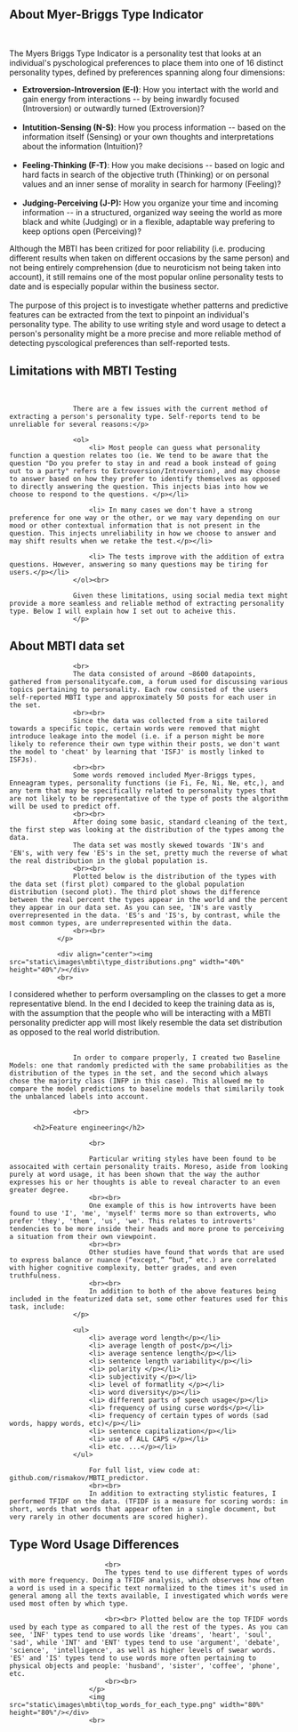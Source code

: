 <h2>About Myer-Briggs Type Indicator</h2>

<br> 

The Myers Briggs Type Indicator is a personality test that looks at an individual's pyschological preferences to place them into one of 16 distinct personality types, defined by preferences spanning along four dimensions:

<ul>
  <li> <b>Extroversion-Introversion (E-I)</b>: How you intertact with the world and gain energy from interactions -- by being inwardly focused (Introversion) or outwardly turned (Extroversion)?</li> <br>
  <li><b>Intutition-Sensing (N-S)</b>: How you process information -- based on the information itself (Sensing) or your own thoughts and interpretations about the information (Intuition)? </li><br>
  <li><b> Feeling-Thinking (F-T)</b>: How you make decisions -- based on logic and hard facts in search of the objective truth (Thinking) or on personal values and an inner sense of morality in search for harmony (Feeling)? </li><br>
  <li><b> Judging-Perceiving (J-P):</b> How you organize your time and incoming information -- in a structured, organized way seeing the world as more black and white (Judging) or in a flexible, adaptable way prefering to keep options open (Perceiving)? </li>
</ul>

Although the MBTI has been critized for poor reliability (i.e. producing different results when taken on different occasions by the same person) and not being entirely comprehension (due to neuroticism not being taken into account), it still remains one of the most popular online personality tests to date and is especially popular within the business sector.
<br><br>
The purpose of this project is to investigate whether patterns and predictive features can be extracted from the text to pinpoint an individual's personality type. The ability to use writing style and word usage to detect a person's personality might be a more precise and more reliable method of detecting pyscological preferences than self-reported tests.

<h2>Limitations with MBTI Testing</h2>
					</div>
				</div>
				<div class="col-lg-12 text-left">
					<br>
				
					There are a few issues with the current method of extracting a person's personality type. Self-reports tend to be unreliable for several reasons:</p>

					<ol>
						<li> Most people can guess what personality function a question relates too (ie. We tend to be aware that the question "Do you prefer to stay in and read a book instead of going out to a party" refers to Extroversion/Introversion), and may choose to answer based on how they prefer to identify themselves as opposed to directly answering the question. This injects bias into how we choose to respond to the questions. </p></li>

						<li> In many cases we don't have a strong preference for one way or the other, or we may vary depending on our mood or other contextual information that is not present in the question. This injects unreliability in how we choose to answer and may shift results when we retake the test.</p></li>

						<li> The tests improve with the addition of extra questions. However, answering so many questions may be tiring for users.</p></li>
					</ol><br>

					Given these limitations, using social media text might provide a more seamless and reliable method of extracting personality type. Below I will explain how I set out to acheive this.
					</p>

<h2>About MBTI data set</h2>
					</div>
				</div>
				<div class="col-lg-12 text-left">
				
					<br>
					The data consisted of around ~8600 datapoints, gathered from personalitycafe.com, a forum used for discussing various topics pertaining to personality. Each row consisted of the users self-reported MBTI type and approximately 50 posts for each user in the set.
					<br><br>
					Since the data was collected from a site tailored towards a specific topic, certain words were removed that might introduce leakage into the model (i.e. if a person might be more likely to reference their own type within their posts, we don't want the model to 'cheat' by learning that 'ISFJ' is mostly linked to ISFJs).
					<br><br>
					Some words removed included Myer-Briggs types, Enneagram types, personality functions (ie Fi, Fe, Ni, Ne, etc,), and any term that may be specifically related to personality types that are not likely to be representative of the type of posts the algorithm will be used to predict off.
					<br><br>
					After doing some basic, standard cleaning of the text, the first step was looking at the distribution of the types among the data.
					The data set was mostly skewed towards 'IN's and 'EN's, with very few 'ES's in the set, pretty much the reverse of what the real distribution in the global population is.
					<br><br>
					Plotted below is the distribution of the types with the data set (first plot) compared to the global population distribution (second plot). The third plot shows the difference between the real percent the types appear in the world and the percent they appear in our data set. As you can see, 'IN's are vastly overrepresented in the data. 'ES's and 'IS's, by contrast, while the most common types, are underrepresented within the data.
					<br><br>
				</p>

				<div align="center"><img src="static\images\mbti\type_distributions.png" width="40%" height="40%"/></div>
				<br>

I considered whether to perform oversampling on the classes to get a more representative blend. In the end I decided to keep the training data as is, with the assumption that the people who will be interacting with a MBTI personality predicter app will most likely resemble the data set distribution as opposed to the real world distribution. <br><br>

					In order to compare properly, I created two Baseline Models: one that randomly predicted with the same probabilities as the distribution of the types in the set, and the second which always chose the majority class (INFP in this case). This allowed me to compare the model predictions to baseline models that similarily took the unbalanced labels into account.

					<br>
          
          <h2>Feature engineering</h2>

						<br>

						Particular writing styles have been found to be assocaited with certain personality traits. Moreso, aside from looking purely at word usage, it has been shown that the way the author expresses his or her thoughts is able to reveal character to an even greater degree.
						<br><br>
						One example of this is how introverts have been found to use 'I', 'me', 'myself' terms more so than extroverts, who prefer 'they', 'them', 'us', 'we'. This relates to introverts' tendencies to be more inside their heads and more prone to perceiving a situation from their own viewpoint.
						<br><br>
						Other studies have found that words that are used to express balance or nuance (“except,” “but,” etc.) are correlated with higher cognitive complexity, better grades, and even truthfulness.
						<br><br>
						In addition to both of the above features being included in the featurized data set, some other features used for this task, include:
					</p>

					<ul>
						<li> average word length</p></li>
						<li> average length of post</p></li>
						<li> average sentence length</p></li>
						<li> sentence length variability</p></li>
						<li> polarity </p></li>
						<li> subjectivity </p></li>
						<li> level of formatlity </p></li>
						<li> word diversity</p></li>
						<li> different parts of speech usage</p></li>
						<li> frequency of using curse words</p></li>
						<li> frequency of certain types of words (sad words, happy words, etc)</p></li>
						<li> sentence capitalization</p></li>
						<li> use of ALL CAPS </p></li>
						<li> etc. ...</p></li>
					</ul>

						For full list, view code at: github.com/rismakov/MBTI_predictor.
						<br><br>
						In addition to extracting stylistic features, I performed TFIDF on the data. (TFIDF is a measure for scoring words: in short, words that words that appear often in a single document, but very rarely in other documents are scored higher).

<h2>Type Word Usage Differences</h2>
				
							<br>
							The types tend to use different types of words with more frequency. Doing a TFIDF analysis, which observes how often a word is used in a specific text normalized to the times it's used in general among all the texts available, I investigated which words were used most often by which type.

							<br><br> Plotted below are the top TFIDF words used by each type as compared to all the rest of the types. As you can see, 'INF' types tend to use words like 'dreams', 'heart', 'soul', 'sad', while 'INT' and 'ENT' types tend to use 'argument', 'debate', 'science', 'intelligence', as well as higher levels of swear words. 'ES' and 'IS' types tend to use words more often pertaining to physical objects and people: 'husband', 'sister', 'coffee', 'phone', etc.
							<br><br>
						</p>
						<img src="static\images\mbti\top_words_for_each_type.png" width="80%" height="80%"/></div>
						<br>
